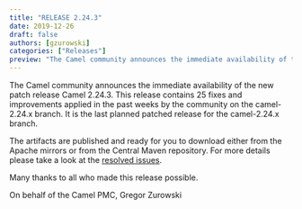 ```yaml
---
title: "RELEASE 2.24.3"
date: 2019-12-26
draft: false
authors: [gzurowski]
categories: ["Releases"]
preview: "The Camel community announces the immediate availability of the new patch release Camel 2.24.3"
---
```



The Camel community announces the immediate availability of the new patch release Camel 2.24.3.
This release contains 25 fixes and improvements applied in the past weeks by the community on the camel-2.24.x branch.
It is the last planned patched release for the camel-2.24.x branch.

The artifacts are published and ready for you to download either from the Apache mirrors or from the Central Maven repository. For more details please take a look at the [resolved issues](/releases/release-2.24.3/#resolved).

Many thanks to all who made this release possible.

On behalf of the Camel PMC,
Gregor Zurowski
